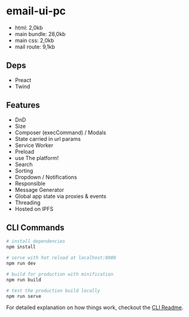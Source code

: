 # email-ui-pc

- html: 2,0kb
- main bundle: 28,0kb
- main css: 2,0kb
- mail route: 9,1kb

## Deps

- Preact
- Twind

## Features

- DnD
- Size
- Composer (execCommand) / Modals
- State carried in url params
- Service Worker
- Preload
- use The platform!
- Search
- Sorting
- Dropdown / Notifications
- Responsible
- Message Generator
- Global app state via proxies & events
- Threading
- Hosted on IPFS

## CLI Commands

``` bash
# install dependencies
npm install

# serve with hot reload at localhost:8080
npm run dev

# build for production with minification
npm run build

# test the production build locally
npm run serve
```

For detailed explanation on how things work, checkout the [CLI Readme](https://github.com/developit/preact-cli/blob/master/README.md).
